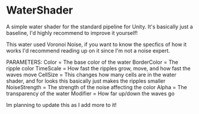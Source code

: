# WaterShader
A simple water shader for the standard pipeline for Unity. It's basically just a baseline, I'd highly recommend to improve it yourself!

This water used Voronoi Noise, if you want to know the specfics of how it works I'd recommend reading up on it since I'm not a noise expert.

PARAMETERS:
Color = The base color of the water 
BorderColor = The ripple color
TimeScale = How fast the ripples grow, move, and how fast the waves move
CellSize = This changes how many cells are in the water shader, and for looks this basically just makes the ripples smaller
NoiseStrength = The strength of the noise affecting the color
Alpha = The transparency of the water
Modifier = How far up/down the waves go

Im planning to update this as I add more to it!
